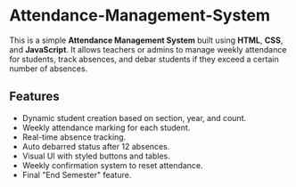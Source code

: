 # Attendance-Management-System

This is a simple **Attendance Management System** built using **HTML**, **CSS**, and **JavaScript**. It allows teachers or admins to manage weekly attendance for students, track absences, and debar students if they exceed a certain number of absences.

## Features

- Dynamic student creation based on section, year, and count.
- Weekly attendance marking for each student.
- Real-time absence tracking.
- Auto debarred status after 12 absences.
- Visual UI with styled buttons and tables.
- Weekly confirmation system to reset attendance.
- Final "End Semester" feature.
